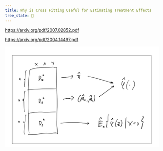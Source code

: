 ```yaml
---
title: Why is Cross Fitting Useful for Estimating Treatment Effects
tree_state: 🌱
---
```


https://arxiv.org/pdf/2007.02852.pdf


https://arxiv.org/pdf/2004.14497.pdf

![cross_fit 1.png](../search_pics/cross_fit%201.png)